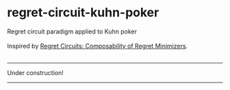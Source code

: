 # regret-circuit-kuhn-poker
 Regret circuit paradigm applied to Kuhn poker
 <br/><br/>
 Inspired by [Regret Circuits: Composability of Regret Minimizers](https://arxiv.org/pdf/1811.02540.pdf).
<br/><br/>
***
Under construction!
***
